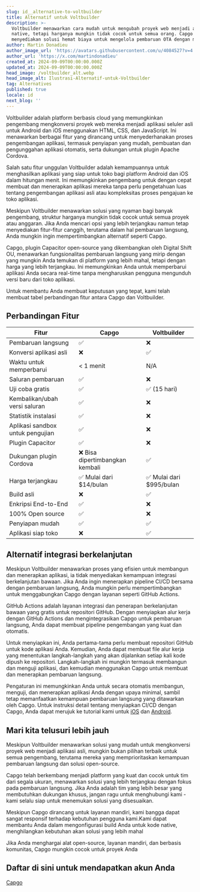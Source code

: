 ```yaml
---
slug: id__alternative-to-voltbuilder
title: Alternatif untuk Voltbuilder
description: >-
  Voltbuilder menawarkan cara mudah untuk mengubah proyek web menjadi aplikasi
  native, tetapi harganya mungkin tidak cocok untuk semua orang. Capgo
  menyediakan solusi hemat biaya untuk mengelola pembaruan OTA dengan mudah.
author: Martin Donadieu
author_image_url: 'https://avatars.githubusercontent.com/u/4084527?v=4'
author_url: 'https://x.com/martindonadieu'
created_at: 2024-09-09T00:00:00.000Z
updated_at: 2024-09-09T00:00:00.000Z
head_image: /voltbuilder_alt.webp
head_image_alt: Ilustrasi-Alternatif-untuk-Voltbuilder
tag: Alternatives
published: true
locale: id
next_blog: ''
---
```


Voltbuilder adalah platform berbasis cloud yang memungkinkan pengembang mengkonversi proyek web mereka menjadi aplikasi seluler asli untuk Android dan iOS menggunakan HTML, CSS, dan JavaScript. Ini menawarkan berbagai fitur yang dirancang untuk menyederhanakan proses pengembangan aplikasi, termasuk penyiapan yang mudah, pembuatan dan pengunggahan aplikasi otomatis, serta dukungan untuk plugin Apache Cordova.

Salah satu fitur unggulan Voltbuilder adalah kemampuannya untuk menghasilkan aplikasi yang siap untuk toko bagi platform Android dan iOS dalam hitungan menit. Ini memungkinkan pengembang untuk dengan cepat membuat dan menerapkan aplikasi mereka tanpa perlu pengetahuan luas tentang pengembangan aplikasi asli atau kompleksitas proses pengajuan ke toko aplikasi.

Meskipun Voltbuilder menawarkan solusi yang nyaman bagi banyak pengembang, struktur harganya mungkin tidak cocok untuk semua proyek atau anggaran. Jika Anda mencari opsi yang lebih terjangkau namun tetap menyediakan fitur-fitur canggih, terutama dalam hal pembaruan langsung, Anda mungkin ingin mempertimbangkan alternatif seperti Capgo.

Capgo, plugin Capacitor open-source yang dikembangkan oleh Digital Shift OU, menawarkan fungsionalitas pembaruan langsung yang mirip dengan yang mungkin Anda temukan di platform yang lebih mahal, tetapi dengan harga yang lebih terjangkau. Ini memungkinkan Anda untuk memperbarui aplikasi Anda secara real-time tanpa mengharuskan pengguna mengunduh versi baru dari toko aplikasi.

Untuk membantu Anda membuat keputusan yang tepat, kami telah membuat tabel perbandingan fitur antara Capgo dan Voltbuilder.

## Perbandingan Fitur

| Fitur | Capgo | Voltbuilder |
| --- | --- | --- |
| Pembaruan langsung | ✅ | ❌ |
| Konversi aplikasi asli | ❌ | ✅ |
| Waktu untuk memperbarui | < 1 menit | N/A |
| Saluran pembaruan | ✅ | ❌ |
| Uji coba gratis | ✅ | ✅ (15 hari) |
| Kembalikan/ubah versi saluran | ✅ | ❌ |
| Statistik instalasi | ✅ | ❌ |
| Aplikasi sandbox untuk pengujian | ✅ | ❌ |
| Plugin Capacitor | ✅ | ❌ |
| Dukungan plugin Cordova | ❌ Bisa dipertimbangkan kembali | ✅ |
| Harga terjangkau | ✅ Mulai dari $14/bulan | ✅ Mulai dari $995/bulan |
| Build asli | ❌ | ✅ |
| Enkripsi End-to-End | ✅ | ❌ |
| 100% Open source | ✅ | ❌ |
| Penyiapan mudah | ✅ | ✅ |
| Aplikasi siap toko | ❌ | ✅ |

## Alternatif integrasi berkelanjutan

Meskipun Voltbuilder menawarkan proses yang efisien untuk membangun dan menerapkan aplikasi, ia tidak menyediakan kemampuan integrasi berkelanjutan bawaan. Jika Anda ingin menerapkan pipeline CI/CD bersama dengan pembaruan langsung, Anda mungkin perlu mempertimbangkan untuk menggabungkan Capgo dengan layanan seperti GitHub Actions.

GitHub Actions adalah layanan integrasi dan penerapan berkelanjutan bawaan yang gratis untuk repositori GitHub. Dengan menyiapkan alur kerja dengan GitHub Actions dan mengintegrasikan Capgo untuk pembaruan langsung, Anda dapat membuat pipeline pengembangan yang kuat dan otomatis.

Untuk menyiapkan ini, Anda pertama-tama perlu membuat repositori GitHub untuk kode aplikasi Anda. Kemudian, Anda dapat membuat file alur kerja yang menentukan langkah-langkah yang akan dijalankan setiap kali kode dipush ke repositori. Langkah-langkah ini mungkin termasuk membangun dan menguji aplikasi, dan kemudian menggunakan Capgo untuk membuat dan menerapkan pembaruan langsung.

Pengaturan ini memungkinkan Anda untuk secara otomatis membangun, menguji, dan menerapkan aplikasi Anda dengan upaya minimal, sambil tetap memanfaatkan kemampuan pembaruan langsung yang ditawarkan oleh Capgo. Untuk instruksi detail tentang menyiapkan CI/CD dengan Capgo, Anda dapat merujuk ke tutorial kami untuk [iOS](https://capgo.app/blog/automatic-capacitor-ios-build-github-action/) dan [Android](https://capgo.app/blog/automatic-capacitor-android-build-github-action/).

## Mari kita telusuri lebih jauh

Meskipun Voltbuilder menawarkan solusi yang mudah untuk mengkonversi proyek web menjadi aplikasi asli, mungkin bukan pilihan terbaik untuk semua pengembang, terutama mereka yang memprioritaskan kemampuan pembaruan langsung dan solusi open-source.

Capgo telah berkembang menjadi platform yang kuat dan cocok untuk tim dari segala ukuran, menawarkan solusi yang lebih terjangkau dengan fokus pada pembaruan langsung. Jika Anda adalah tim yang lebih besar yang membutuhkan dukungan khusus, jangan ragu untuk menghubungi kami - kami selalu siap untuk menemukan solusi yang disesuaikan.

Meskipun Capgo dirancang untuk layanan mandiri, kami bangga dapat sangat responsif terhadap kebutuhan pengguna kami.Kami dapat membantu Anda dalam mengonfigurasi build Anda untuk kode native, menghilangkan kebutuhan akan solusi yang lebih mahal

Jika Anda menghargai alat open-source, layanan mandiri, dan berbasis komunitas, Capgo mungkin cocok untuk proyek Anda

## Daftar di sini untuk mendapatkan akun Anda

[Capgo](/register/)